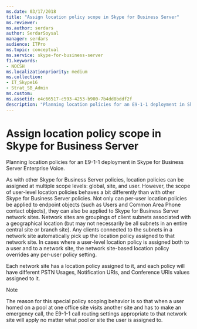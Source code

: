 ```yaml
---
ms.date: 03/17/2018
title: "Assign location policy scope in Skype for Business Server"
ms.reviewer: 
ms.author: serdars
author: SerdarSoysal
manager: serdars
audience: ITPro
ms.topic: conceptual
ms.service: skype-for-business-server
f1.keywords:
- NOCSH
ms.localizationpriority: medium
ms.collection: 
- IT_Skype16
- Strat_SB_Admin
ms.custom:
ms.assetid: e4c66517-c593-4253-b900-7b4dd8bddf2f
description: "Planning location policies for an E9-1-1 deployment in Skype for Business Server Enterprise Voice."
---
```


# Assign location policy scope in Skype for Business Server
 
Planning location policies for an E9-1-1 deployment in Skype for Business Server Enterprise Voice.
  
As with other Skype for Business Server policies, location policies can be assigned at multiple scope levels: global, site, and user. However, the scope of user-level location policies behaves a bit differently than with other Skype for Business Server policies. Not only can per-user location policies be applied to endpoint objects (such as Users and Common Area Phone contact objects), they can also be applied to Skype for Business Server network sites. Network sites are groupings of client subnets associated with a geographical location (but may not necessarily be all subnets in an entire central site or branch site). Any clients connected to the subnets in a network site automatically pick up the location policy assigned to that network site. In cases where a user-level location policy is assigned both to a user and to a network site, the network site-based location policy overrides any per-user policy setting.
  
Each network site has a location policy assigned to it, and each policy will have different PSTN Usages, Notification URIs, and Conference URIs values assigned to it.
  
> [!NOTE]
> The reason for this special policy scoping behavior is so that when a user homed on a pool at one office site visits another site and has to make an emergency call, the E9-1-1 call routing settings appropriate to that network site will apply no matter what pool or site the user is assigned to. 
  


